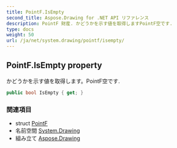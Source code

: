 ```yaml
---
title: PointF.IsEmpty
second_title: Aspose.Drawing for .NET API リファレンス
description: PointF 財産. かどうかを示す値を取得しますPointF空です.
type: docs
weight: 50
url: /ja/net/system.drawing/pointf/isempty/
---
```

## PointF.IsEmpty property

かどうかを示す値を取得します。PointF空です.

```csharp
public bool IsEmpty { get; }
```

### 関連項目

* struct [PointF](../)
* 名前空間 [System.Drawing](../../pointf/)
* 組み立て [Aspose.Drawing](../../../)


